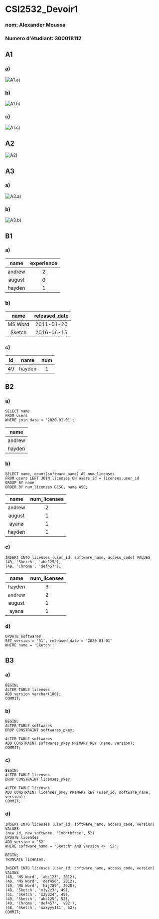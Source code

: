 # CSI2532_Devoir1
### nom: Alexander Moussa
### Numero d'étudiant: 300018112

## A1
### a)
![A1.a)](A1a.jpg)

### b)
![A1.b)](A1b.jpg)

### c)
![A1.c)](A1c.jpg)

## A2
![A2)](A2.png)

## A3
### a)
![A3.a)](A3a.jpg)

### b)
![A3.b)](A3b.jpg)

## B1
### a)
| name   | experience |
|:------:|:----------:|
| andrew | 2          |
| august | 0          |
| hayden | 1          |

### b)
| name    | released_date |
|:-------:|:-------------:|
| MS Word | 2011-01-20    |
| Sketch  | 2016-06-15    |

### c)
| id | name   | num |
|:--:|:------:|:---:|
| 49 | hayden | 1   |

## B2
### a)
```
SELECT name
FROM users
WHERE join_date < '2020-01-01';
```

| name   |
|:------:|
| andrew |
| hayden |

### b)
```
SELECT name, count(software_name) AS num_licenses
FROM users LEFT JOIN licenses ON users.id = licenses.user_id
GROUP BY name
ORDER BY num_licenses DESC, name ASC;
```

|  name  | num_licenses |
|:------:|:------------:|
| andrew |       2      |
| august |       1      |
|  ayana |       1      |
| hayden |       1      |

### c)
```
INSERT INTO licenses (user_id, software_name, access_code) VALUES
(49, 'Sketch', 'abc125'),
(49, 'Chrome', 'def457');
```

|  name  | num_licenses |
|:------:|:------------:|
| hayden |       3      |
| andrew |       2      |
| august |       1      |
|  ayana |       1      |

### d)
```
UPDATE softwares
SET version = '51', released_date = '2020-01-01'
WHERE name = 'Sketch';
```

## B3
### a)
```
BEGIN;
ALTER TABLE licenses
ADD version varchar(100);
COMMIT;
```

### b)
```
BEGIN;
ALTER TABLE softwares
DROP CONSTRAINT softwares_pkey;

ALTER TABLE softwares
ADD CONSTRAINT softwares_pkey PRIMARY KEY (name, version);
COMMIT;
```

### c)
```
BEGIN;
ALTER TABLE licenses
DROP CONSTRAINT licenses_pkey;

ALTER TABLE licenses
ADD CONSTRAINT licenses_pkey PRIMARY KEY (user_id, software_name, version);
COMMIT;
```


### d)
```
INSERT INTO licenses (user_id, software_name, access_code, version) VALUES
(new_id, new_software, '1monthfree', 52)
UPDATE licenses
ADD version = '52'
WHERE software_name = "Sketch" AND version <> '52';
```






```
BEGIN;
TRUNCATE licenses;
 
INSERT INTO licenses (user_id, software_name, access_code, version) VALUES
(48, 'MS Word', 'abc123', 2012),
(49, 'MS Word', 'def456', 2012),
(50, 'MS Word', 'hij789', 2020),
(48, 'Sketch', 'x1y2z3', 49),
(51, 'Sketch', 'x2y3z4', 49),
(49, 'Sketch', 'abc125', 52),
(49, 'Chrome', 'def457', 'v92'),
(48, 'Sketch', 'xxxyyy111', 52);
COMMIT;
```




